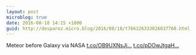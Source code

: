 ```yaml
---
layout: post
microblog: true
date: 2016-08-18 14:15 +1000
guid: http://desparoz.micro.blog/2016/08/18/t766126333026037760.html
---
```

Meteor before Galaxy   via NASA [t.co/OB9UXNsJj...](https://t.co/OB9UXNsJjw) [t.co/pDOwJtgaH...](https://t.co/pDOwJtgaHn)
